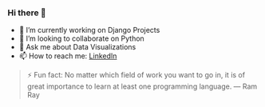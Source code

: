 ### Hi there 👋
- 🔭 I’m currently working on Django Projects
-  👯 I’m looking to collaborate on Python
-  💬 Ask me about Data Visualizations
-  📫 How to reach me: [LinkedIn](https://www.linkedin.com/in/stephen-kioko-870137102/)
>  ⚡ Fun fact: No matter which field of work you want to go in, it is of great importance to learn at least one programming language. ― Ram Ray

